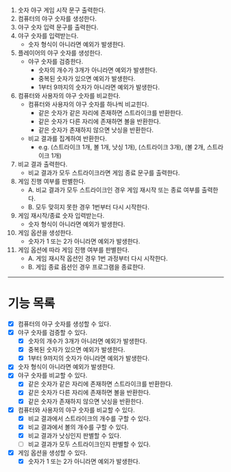 1. 숫자 야구 게임 시작 문구 출력한다.
2. 컴퓨터의 야구 숫자를 생성한다.
3. 야구 숫자 입력 문구를 출력한다.
4. 야구 숫자를 입력받는다.
    - 숫자 형식이 아니라면 예외가 발생한다.
5. 플레이어의 야구 숫자를 생성한다.
    - 야구 숫자를 검증한다.
      - 숫자의 개수가 3개가 아니라면 예외가 발생한다.
      - 중복된 숫자가 있으면 예외가 발생한다.
      - 1부터 9까지의 숫자가 아니라면 예외가 발생한다.
6. 컴퓨터와 사용자의 야구 숫자를 비교한다.
   - 컴퓨터와 사용자의 야구 숫자를 하나씩 비교힌다.
     - 같은 숫자가 같은 자리에 존재하면 스트라이크를 반환한다.
     - 같은 숫자가 다른 자리에 존재하면 볼을 반환한다.
     - 같은 숫자가 존재하지 않으면 낫싱을 반환한다.
   - 비교 결과를 집계하여 반환한다.
     - e.g. (스트라이크 1개, 볼 1개, 낫싱 1개), (스트라이크 3개), (볼 2개, 스트라이크 1개)
7. 비교 결과 출력한다.
    - 비교 결과가 모두 스트라이크라면 게임 종료 문구를 출력한다.
8. 게임 진행 여부를 판별한다.
   - A. 비교 결과가 모두 스트라이크인 경우 게임 재시작 또는 종료 여부를 출력한다.
   - B. 모두 맞히지 못한 경우 1번부터 다시 시작한다.
9. 게임 재시작/종료 숫자 입력받는다.
    - 숫자 형식이 아니라면 예외가 발생한다.
10. 게임 옵션을 생성한다.
    - 숫자가 1 또는 2가 아니라면 예외가 발생한다.
11. 게임 옵션에 따라 게임 진행 여부를 판별한다.
    - A. 게임 재시작 옵션인 경우 1번 과정부터 다시 시작한다.
    - B. 게임 종료 욥션인 경우 프로그램을 종료한다.
---

# 기능 목록

- [X] 컴퓨터의 야구 숫자를 생성할 수 있다.
- [X] 야구 숫자를 검증할 수 있다.
    - [X] 숫자의 개수가 3개가 아니라면 예외가 발생한다.
    - [X] 중복된 숫자가 있으면 예외가 발생한다.
    - [X] 1부터 9까지의 숫자가 아니라면 예외가 발생한다.
- [X] 숫자 형식이 아니라면 예외가 발생한다.
- [X] 야구 숫자를 비교할 수 있다.
    - [X] 같은 숫자가 같은 자리에 존재하면 스트라이크를 반환한다.
    - [X] 같은 숫자가 다른 자리에 존재하면 볼을 반환한다.
    - [X] 같은 숫자가 존재하지 않으면 낫싱을 반환한다.
- [X] 컴퓨터와 사용자의 야구 숫자를 비교할 수 있다.
  - [X] 비교 결과에서 스트라이크의 개수를 구할 수 있다.
  - [X] 비교 결과에서 볼의 개수를 구할 수 있다. 
  - [X] 비교 결과가 낫싱인지 판별할 수 있다.
  - [ ] 비교 결과가 모두 스트라이크인지 판별할 수 있다. 
- [X] 게임 옵션을 생성할 수 있다.
    - [X] 숫자가 1 또는 2가 아니라면 예외가 발생한다.
